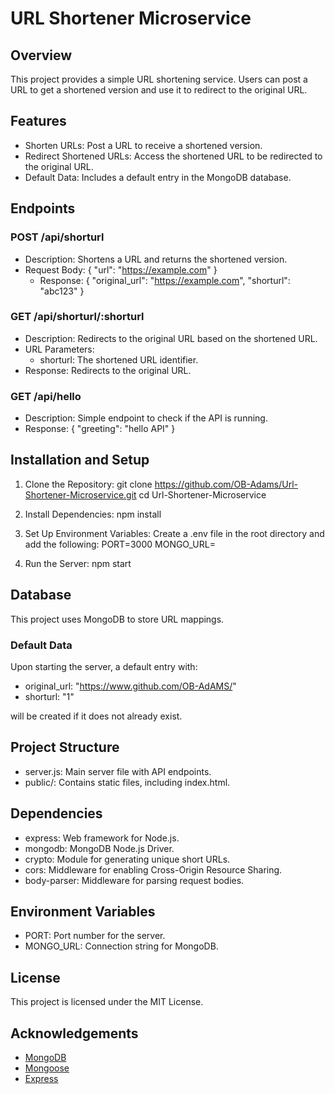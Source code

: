 # URL Shortener Microservice

## Overview

This project provides a simple URL shortening service. Users can post a URL to get a shortened version and use it to redirect to the original URL.

## Features

- Shorten URLs: Post a URL to receive a shortened version.
- Redirect Shortened URLs: Access the shortened URL to be redirected to the original URL.
- Default Data: Includes a default entry in the MongoDB database.

## Endpoints

### POST /api/shorturl

- Description: Shortens a URL and returns the shortened version.
- Request Body:
   {
    "url": "https://example.com"
  }
  - Response:
   {
    "original_url": "https://example.com",
    "shorturl": "abc123"
  }
  
### GET /api/shorturl/:shorturl

- Description: Redirects to the original URL based on the shortened URL.
- URL Parameters:
  - shorturl: The shortened URL identifier.
- Response: Redirects to the original URL.

### GET /api/hello

- Description: Simple endpoint to check if the API is running.
- Response:
   {
    "greeting": "hello API"
  }
  
## Installation and Setup

1. Clone the Repository:
     git clone https://github.com/OB-Adams/Url-Shortener-Microservice.git
   cd Url-Shortener-Microservice
   
2. Install Dependencies:
     npm install
   
3. Set Up Environment Variables:
   Create a .env file in the root directory and add the following:
     PORT=3000
   MONGO_URL=<your-mongodb-connection-string>
   
4. Run the Server:
     npm start
   
## Database

This project uses MongoDB to store URL mappings.

### Default Data

Upon starting the server, a default entry with:
- original_url: "https://www.github.com/OB-AdAMS/"
- shorturl: "1"

will be created if it does not already exist.

## Project Structure

- server.js: Main server file with API endpoints.
- public/: Contains static files, including index.html.

## Dependencies

- express: Web framework for Node.js.
- mongodb: MongoDB Node.js Driver.
- crypto: Module for generating unique short URLs.
- cors: Middleware for enabling Cross-Origin Resource Sharing.
- body-parser: Middleware for parsing request bodies.

## Environment Variables

- PORT: Port number for the server.
- MONGO_URL: Connection string for MongoDB.

## License

This project is licensed under the MIT License.

## Acknowledgements

- [MongoDB](https://www.mongodb.com/)
- [Mongoose](https://mongoosejs.com/)
- [Express](https://expressjs.com/)